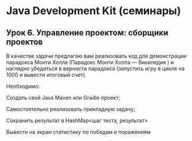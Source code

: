 # Java Development Kit (семинары)
## Урок 6. Управление проектом: сборщики проектов

В качестве задачи предлагаю вам реализовать код для демонстрации парадокса Монти Холла (Парадокс Монти Холла — Википедия ) и наглядно убедиться в верности парадокса (запустить игру в цикле на 1000 и вывести итоговый счет).

Необходимо:

Создать свой Java Maven или Gradle проект;

Самостоятельно реализовать прикладную задачу;

Сохранить результат в HashMap<шаг теста, результат>

Вывести на экран статистику по победам и поражениям
